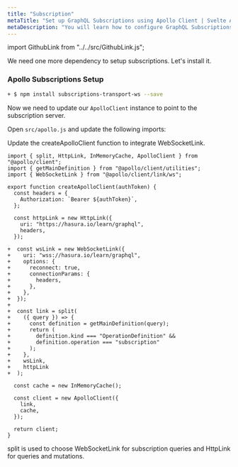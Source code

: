 ```yaml
---
title: "Subscription"
metaTitle: "Set up GraphQL Subscriptions using Apollo Client | Svelte Apollo Tutorial"
metaDescription: "You will learn how to configure GraphQL Subscriptions using Svelte Apollo Client by using @apollo/client and its dependency subscriptions-transport-ws. This will also have authorization token setup"
---
```


import GithubLink from "../../src/GithubLink.js";

We need one more dependency to setup subscriptions. Let's install it.

### Apollo Subscriptions Setup

```bash
+ $ npm install subscriptions-transport-ws --save
```

Now we need to update our `ApolloClient` instance to point to the subscription server.

Open `src/apollo.js` and update the following imports:

<GithubLink link="https://github.com/hasura/learn-graphql/blob/master/tutorials/frontend/svelte-apollo/app-final/src/apollo.js" text="src/apollo.js" />

Update the createApolloClient function to integrate WebSocketLink.

```
import { split, HttpLink, InMemoryCache, ApolloClient } from "@apollo/client";
import { getMainDefinition } from "@apollo/client/utilities";
import { WebSocketLink } from "@apollo/client/link/ws";

export function createApolloClient(authToken) {
  const headers = {
    Authorization: `Bearer ${authToken}`,
  };

  const httpLink = new HttpLink({
    uri: "https://hasura.io/learn/graphql",
    headers,
  });

+  const wsLink = new WebSocketLink({
+    uri: "wss://hasura.io/learn/graphql",
+    options: {
+      reconnect: true,
+      connectionParams: {
+        headers,
+      },
+    },
+  });
+
+  const link = split(
+    ({ query }) => {
+      const definition = getMainDefinition(query);
+      return (
+        definition.kind === "OperationDefinition" &&
+        definition.operation === "subscription"
+      );
+    },
+    wsLink,
+    httpLink
+  );

  const cache = new InMemoryCache();

  const client = new ApolloClient({
    link,
    cache,
  });

  return client;
}

```

split is used to choose WebSocketLink for subscription queries and HttpLink for queries and mutations.
